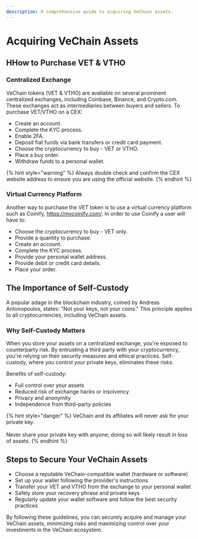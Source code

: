 ```yaml
---
description: A comprehensive guide to acquiring VeChain assets.
---
```


# Acquiring VeChain Assets

## HHow to Purchase VET & VTHO

### Centralized Exchange

VeChain tokens (VET & VTHO) are available on several prominent centralized exchanges, including Coinbase, Binance, and Crypto.com. These exchanges act as intermediaries between buyers and sellers. To purchase VET/VTHO on a CEX:

* Create an account.
* Complete the KYC process.
* Enable 2FA.
* Deposit fiat funds via bank transfers or credit card payment.
* Choose the cryptocurrency to buy - VET or VTHO.
* Place a buy order.
* Withdraw funds to a personal wallet.

{% hint style="warning" %}
Always double check and confirm the CEX website address to ensure you are using the official website.
{% endhint %}

### Virtual Currency Platform

Another way to purchase the VET token is to use a virtual currency platform such as Coinify, https://mycoinify.com/. In order to use Coinify a user will have to:

* Choose the cryptocurrency to buy - VET only.
* Provide a quantity to purchase.
* Create an account.
* Complete the KYC process.
* Provide your personal wallet address.
* Provide debit or credit card details.
* Place your order.

## The Importance of Self-Custody

A popular adage in the blockchain industry, coined by Andreas Antonopoulos, states: "Not your keys, not your coins." This principle applies to all cryptocurrencies, including VeChain assets.

### Why Self-Custody Matters

When you store your assets on a centralized exchange, you're exposed to counterparty risk. By entrusting a third party with your cryptocurrency, you're relying on their security measures and ethical practices. Self-custody, where you control your private keys, eliminates these risks.

Benefits of self-custody:
* Full control over your assets
* Reduced risk of exchange hacks or insolvency
* Privacy and anonymity
* Independence from third-party policies

{% hint style="danger" %}
VeChain and its affiliates will never ask for your private key.\
\
Never share your private key with anyone; doing so will likely result in loss of assets.
{% endhint %}

## Steps to Secure Your VeChain Assets

* Choose a reputable VeChain-compatible wallet (hardware or software)
* Set up your wallet following the provider's instructions
* Transfer your VET and VTHO from the exchange to your personal wallet
* Safely store your recovery phrase and private keys
* Regularly update your wallet software and follow the best security practices

By following these guidelines, you can securely acquire and manage your VeChain assets, minimizing risks and maximizing control over your investments in the VeChain ecosystem.

